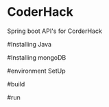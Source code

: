 # CoderHack
Spring boot API's  for CorderHack


#Installing Java


#Installing mongoDB


#environment SetUp


#build


#run
